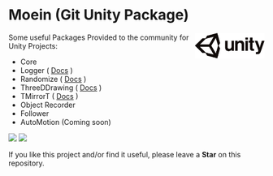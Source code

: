 # Moein (Git Unity Package)
<img src="https://github.com/seyedmoeinsaadati/com.moein.unity/blob/master/media/unitylogo.png" align="right" height="50px">

Some useful Packages Provided to the community for Unity Projects:

- Core
- Logger ( [Docs](https://github.com/seyedmoeinsaadati/com.moein.unity/blob/master/Docs/Logger_README.md) )
- Randomize ( [Docs](https://github.com/seyedmoeinsaadati/com.moein.unity/blob/master/Docs/Randomize_README.md) )
- ThreeDDrawing ( [Docs](https://github.com/seyedmoeinsaadati/com.moein.unity/blob/master/Docs/ThreeTDrawing_README.md) )
- TMirrorT ( [Docs](https://github.com/seyedmoeinsaadati/com.moein.unity/blob/master/Docs/TMirrorT_README.md) )
- Object Recorder
- Follower
- AutoMotion (Coming soon)

[![](https://img.shields.io/static/v1?label=Website&message=www.seyedmoeinsaadati.github.io&color=brightgreen)](https://www.seyedmoeinsaadati.github.io)
[![](https://img.shields.io/static/v1?label=G-mail&message=saadatimoin@gmail.com&color=blue)](mailto:saadatimoin@gmail.com)

If you like this project and/or find it useful, please leave a **Star** on this repository.
